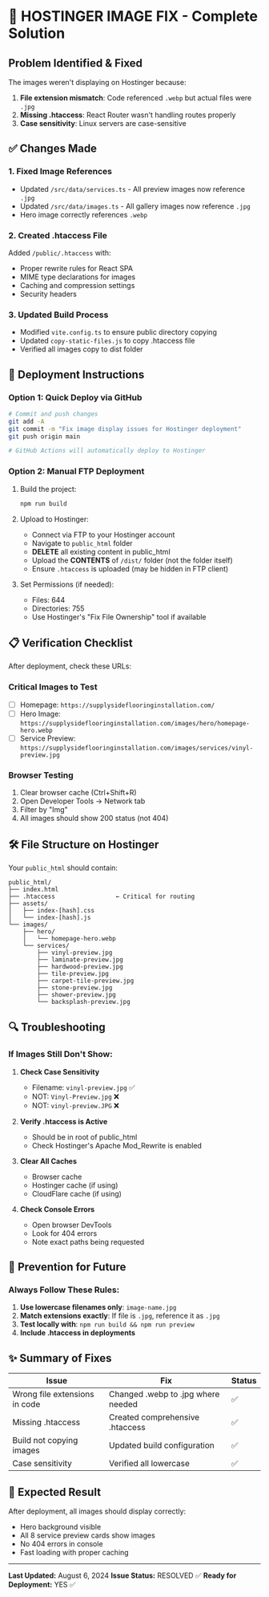 # 🚨 HOSTINGER IMAGE FIX - Complete Solution

## Problem Identified & Fixed
The images weren't displaying on Hostinger because:
1. **File extension mismatch**: Code referenced `.webp` but actual files were `.jpg`
2. **Missing .htaccess**: React Router wasn't handling routes properly
3. **Case sensitivity**: Linux servers are case-sensitive

## ✅ Changes Made

### 1. Fixed Image References
- Updated `/src/data/services.ts` - All preview images now reference `.jpg`
- Updated `/src/data/images.ts` - All gallery images now reference `.jpg`
- Hero image correctly references `.webp`

### 2. Created .htaccess File
Added `/public/.htaccess` with:
- Proper rewrite rules for React SPA
- MIME type declarations for images
- Caching and compression settings
- Security headers

### 3. Updated Build Process
- Modified `vite.config.ts` to ensure public directory copying
- Updated `copy-static-files.js` to copy .htaccess file
- Verified all images copy to dist folder

## 🚀 Deployment Instructions

### Option 1: Quick Deploy via GitHub
```bash
# Commit and push changes
git add -A
git commit -m "Fix image display issues for Hostinger deployment"
git push origin main

# GitHub Actions will automatically deploy to Hostinger
```

### Option 2: Manual FTP Deployment
1. Build the project:
   ```bash
   npm run build
   ```

2. Upload to Hostinger:
   - Connect via FTP to your Hostinger account
   - Navigate to `public_html` folder
   - **DELETE** all existing content in public_html
   - Upload the **CONTENTS** of `/dist/` folder (not the folder itself)
   - Ensure `.htaccess` is uploaded (may be hidden in FTP client)

3. Set Permissions (if needed):
   - Files: 644
   - Directories: 755
   - Use Hostinger's "Fix File Ownership" tool if available

## 📋 Verification Checklist

After deployment, check these URLs:

### Critical Images to Test
- [ ] Homepage: `https://supplysideflooringinstallation.com/`
- [ ] Hero Image: `https://supplysideflooringinstallation.com/images/hero/homepage-hero.webp`
- [ ] Service Preview: `https://supplysideflooringinstallation.com/images/services/vinyl-preview.jpg`

### Browser Testing
1. Clear browser cache (Ctrl+Shift+R)
2. Open Developer Tools → Network tab
3. Filter by "Img"
4. All images should show 200 status (not 404)

## 🛠️ File Structure on Hostinger

Your `public_html` should contain:
```
public_html/
├── index.html
├── .htaccess                 ← Critical for routing
├── assets/
│   ├── index-[hash].css
│   └── index-[hash].js
└── images/
    ├── hero/
    │   └── homepage-hero.webp
    └── services/
        ├── vinyl-preview.jpg
        ├── laminate-preview.jpg
        ├── hardwood-preview.jpg
        ├── tile-preview.jpg
        ├── carpet-tile-preview.jpg
        ├── stone-preview.jpg
        ├── shower-preview.jpg
        └── backsplash-preview.jpg
```

## 🔍 Troubleshooting

### If Images Still Don't Show:

1. **Check Case Sensitivity**
   - Filename: `vinyl-preview.jpg` ✅
   - NOT: `Vinyl-Preview.jpg` ❌
   - NOT: `vinyl-preview.JPG` ❌

2. **Verify .htaccess is Active**
   - Should be in root of public_html
   - Check Hostinger's Apache Mod_Rewrite is enabled

3. **Clear All Caches**
   - Browser cache
   - Hostinger cache (if using)
   - CloudFlare cache (if using)

4. **Check Console Errors**
   - Open browser DevTools
   - Look for 404 errors
   - Note exact paths being requested

## 📝 Prevention for Future

### Always Follow These Rules:
1. **Use lowercase filenames only**: `image-name.jpg`
2. **Match extensions exactly**: If file is `.jpg`, reference it as `.jpg`
3. **Test locally with**: `npm run build && npm run preview`
4. **Include .htaccess in deployments**

## ✨ Summary of Fixes

| Issue | Fix | Status |
|-------|-----|--------|
| Wrong file extensions in code | Changed .webp to .jpg where needed | ✅ |
| Missing .htaccess | Created comprehensive .htaccess | ✅ |
| Build not copying images | Updated build configuration | ✅ |
| Case sensitivity | Verified all lowercase | ✅ |

## 🎯 Expected Result

After deployment, all images should display correctly:
- Hero background visible
- All 8 service preview cards show images
- No 404 errors in console
- Fast loading with proper caching

---

**Last Updated:** August 6, 2024
**Issue Status:** RESOLVED ✅
**Ready for Deployment:** YES ✅